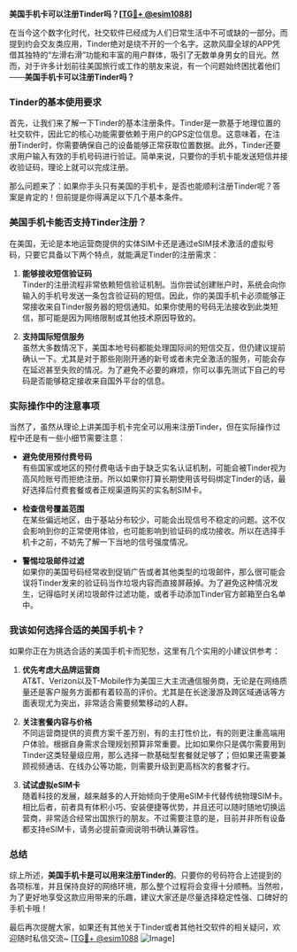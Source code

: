 **美国手机卡可以注册Tinder吗？[[TG💪+ @esim1088](https://t.me/s/esim1088)]**

在当今这个数字化时代，社交软件已经成为人们日常生活中不可或缺的一部分。而提到约会交友类应用，Tinder绝对是绕不开的一个名字。这款风靡全球的APP凭借其独特的“左滑右滑”功能和丰富的用户群体，吸引了无数单身男女的目光。然而，对于许多计划前往美国旅行或工作的朋友来说，有一个问题始终困扰着他们——**美国手机卡可以注册Tinder吗？**

### Tinder的基本使用要求

首先，让我们来了解一下Tinder的基本注册条件。Tinder是一款基于地理位置的社交软件，因此它的核心功能需要依赖于用户的GPS定位信息。这意味着，在注册Tinder时，你需要确保自己的设备能够正常获取位置数据。此外，Tinder还要求用户输入有效的手机号码进行验证。简单来说，只要你的手机卡能发送短信并接收验证码，理论上就可以完成注册。

那么问题来了：如果你手头只有美国的手机卡，是否也能顺利注册Tinder呢？答案是肯定的！但前提是你得满足以下几个基本条件。

### 美国手机卡能否支持Tinder注册？

在美国，无论是本地运营商提供的实体SIM卡还是通过eSIM技术激活的虚拟号码，只要它具备以下两个特点，就能满足Tinder的注册需求：

1. **能够接收短信验证码**  
   Tinder的注册流程非常依赖短信验证机制。当你尝试创建账户时，系统会向你输入的手机号发送一条包含验证码的短信。因此，你的美国手机卡必须能够正常接收来自Tinder服务器的短信通知。如果你使用的号码无法接收到此类短信，那可能是因为网络限制或其他技术原因导致的。

2. **支持国际短信服务**  
   虽然大多数情况下，美国本地号码都能处理国际间的短信交互，但仍建议提前确认一下。尤其是对于那些刚刚开通的新号或者未完全激活的服务，可能会存在延迟甚至失败的情况。为了避免不必要的麻烦，你可以事先测试下自己的号码是否能够稳定接收来自国外平台的信息。

### 实际操作中的注意事项

当然了，虽然从理论上讲美国手机卡完全可以用来注册Tinder，但在实际操作过程中还是有一些小细节需要注意：

- **避免使用预付费号码**  
  有些国家或地区的预付费电话卡由于缺乏实名认证机制，可能会被Tinder视为高风险账号而拒绝注册。所以如果你打算长期使用该号码绑定Tinder的话，最好选择后付费套餐或者正规渠道购买的实名制SIM卡。

- **检查信号覆盖范围**  
  在某些偏远地区，由于基站分布较少，可能会出现信号不稳定的问题。这不仅会影响到你的正常使用体验，也可能影响到验证码的成功接收。所以在选择手机卡之前，不妨先了解一下当地的信号强度情况。

- **警惕垃圾邮件过滤**  
  如果你的美国号码经常收到促销广告或者其他类型的垃圾邮件，那么很可能会误将Tinder发来的验证码当作垃圾内容而直接屏蔽掉。为了避免这种情况发生，记得临时关闭垃圾邮件过滤功能，或者手动添加Tinder官方邮箱至白名单中。

### 我该如何选择合适的美国手机卡？

如果你正在为挑选合适的美国手机卡而犯愁，这里有几个实用的小建议供参考：

1. **优先考虑大品牌运营商**  
   AT&T、Verizon以及T-Mobile作为美国三大主流通信服务商，无论是在网络质量还是客户服务方面都有着较高的评价。尤其是在长途漫游及跨区域通话等方面表现尤为突出，非常适合需要频繁移动的人群。

2. **关注套餐内容与价格**  
   不同运营商提供的资费方案千差万别，有的主打性价比，有的则更注重高端用户体验。根据自身需求合理规划预算非常重要。比如如果你只是偶尔需要用到Tinder这类轻量级应用，那么选择一款基础型套餐就足够了；但如果还需要兼顾视频通话、在线办公等功能，则需要升级到更高档次的套餐才行。

3. **试试虚拟eSIM卡**  
  随着科技的发展，越来越多的人开始倾向于使用eSIM卡代替传统物理SIM卡。相比后者，前者具有体积小巧、安装便捷等优势，并且还可以随时随地切换运营商，非常适合经常出国旅行的朋友。不过需要注意的是，目前并非所有设备都支持eSIM卡，请务必提前查阅说明书确认兼容性。

### 总结

综上所述，**美国手机卡是可以用来注册Tinder的**。只要你的号码符合上述提到的各项标准，并且保持良好的网络环境，那么整个过程将会变得十分顺畅。当然啦，为了更好地享受这款应用带来的乐趣，建议大家还是尽量选择稳定性强、口碑好的手机卡哦！

最后再次提醒大家，如果还有其他关于Tinder或者其他社交软件的相关疑问，欢迎随时私信交流~ [[TG💪+ @esim1088](https://t.me/s/esim1088) ![Image](https://i.postimg.cc/4NQfJmqS/Snipaste-2025-05-13-00-14-12.png)]